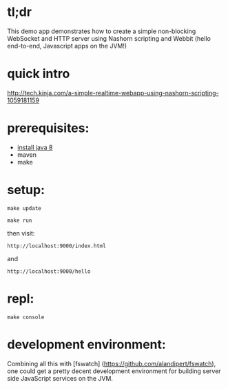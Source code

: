 # tl;dr

This demo app demonstrates how to create a simple non-blocking WebSocket and HTTP server using Nashorn scripting and Webbit (hello end-to-end, Javascript apps on the JVM!)

# quick intro

http://tech.kinja.com/a-simple-realtime-webapp-using-nashorn-scripting-1059181159

# prerequisites:

* [install java 8](http://jdk8.java.net/download.html)  
* maven
* make

# setup:

`make update`

`make run`

then visit:

`http://localhost:9000/index.html`

and

`http://localhost:9000/hello`

# repl:

`make console`

# development environment:

Combining all this with [fswatch] (https://github.com/alandipert/fswatch), one could get a pretty decent development environment for building server side JavaScript services on the JVM.


